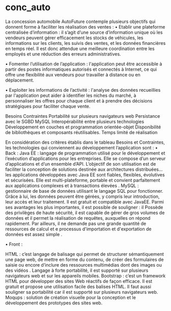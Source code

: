 
# conc_auto


La concession automobile AutoFuture contemple plusieurs objectifs qui donnent forme à faciliter les réalisation des ventes : 
•	Etablir une plateforme centralisée d’information : il s’agit d’une source d’information unique où les vendeurs peuvent gérer efficacement les stocks de véhicules, les informations sur les clients, les suivis des ventes, et les données financières en temps réel. Il est donc attendue une meilleure coordination entre les employés et une réduction des erreurs administratives.

•	Fomenter l’utilisation de l’application : l'application peut être accessible à partir des postes informatiques autorisés et connectés à Internet, ce qui offre une flexibilité aux vendeurs pour travailler à distance ou en déplacement.

•	Exploiter les informations de l’activité :  l'analyse des données recueillies par l'application peut aider à identifier les niches du marché, à personnaliser les offres pour chaque client et à prendre des décisions stratégiques pour faciliter chaque vente.


Besoins	Contraintes
Portabilité sur plusieurs navigateurs web
Persistance avec le SGBD MySQL
Interopérabilité entre plusieurs technologies 
Développement en couches et programmation orientée-objet
Disponibilité de bibliothèques et composants réutilisables.	Temps limité de réalisation


En considération des critères établis dans le tableau Besoins et Contraintes, les technologies qui conviennent au développement l’application sont :
•	Back :
Java EE :  langage de programmation utilisé pour le développement et l’exécution d’applications pour les entreprises. Elle se compose d’un serveur d’applications et d’un ensemble d’API. L’objectif de son utilisation est de faciliter la conception de solutions destinée aux architectures distribuées… les applications développées avec Java EE sont fiables, flexibles, évolutives et sécurisées. Elle est multi-plateforme, portable et convient parfaitement aux applications complexes et à transactions élevées .
MySQL : gestionnaire de base de données utilisant le langage SQL pour fonctionner. Grâce à lui, les données peuvent être gérées, y compris leur introduction, leur accès et leur traitement. Il est gratuit et compatible avec JavaEE. Parmi ses avantages les plus importantes, il est possible de souligner : il Possède des privilèges de haute sécurité, il est capable de gérer de gros volumes de données et il permet la réalisation de requêtes, auxquelles on répond rapidement. Par ailleurs, il ne demande pas une grande quantité de ressources de calcul et e processus d'importation et d'exportation de données est assez simple .

•	Front :

HTML :  c’est langage de balisage qui permet de structurer sémantiquement une page web, de mettre en forme du contenu, de créer des formulaires de saisie ou encore d’inclure des ressources multimédias dont des images ou des vidéos . Langage à forte portabilité, il est supporté sur plusieurs navigateurs web et sur les appareils mobiles.
Bootstrap : c’est un framework HTML pour développer des sites Web réactifs de façon efficace. Il est gratuit et propose une utilisation facile des balises HTML. Il faut aussi souligner sa portabilité car il est supporté sur plusieurs navigateurs web.
Moqups : solution de création visuelle pour la conception et le développement des prototypes des sites web. 
